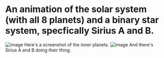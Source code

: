 # An animation of the solar system (with all 8 planets) and a binary star system, specfically Sirius A and B.
![image](https://user-images.githubusercontent.com/109542034/183474325-f5885e94-d1b8-4571-bf58-62affefcc77f.png)
Here's a screenshot of the inner planets.
![image](https://user-images.githubusercontent.com/109542034/183474599-758cf8e9-c2ef-4ae6-9f27-0de901c4f504.png)
And there's Sirius A and B doing their thing.
